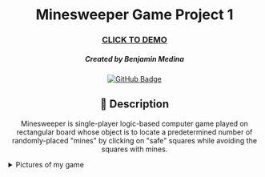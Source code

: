 <div id="description" align="center">

# Minesweeper Game Project 1

### [CLICK TO DEMO](https://caprtainx.github.io/project-1/)

##### Created by Benjamin Medina

[![GitHub Badge](https://img.shields.io/badge/-@Caprtainx-junglegreen?style=flat&logo=GitHub&logoColor=black)](https://github.com/Caprtainx)


## :pencil: Description

Minesweeper is single-player logic-based computer game played on rectangular board whose object is to locate a predetermined number of randomly-placed "mines" by clicking on "safe" squares while avoiding the squares with mines.

</div>

<details 'open'>
  <summary>Pictures of my game</summary>

  | Description | Screenshot | 
  |:------------:|-----------| 
  | <h3>Webiste load up</h3> | <img
    src="https://github.com/Caprtainx/project-1/blob/main/README/Screen%20Shot%202022-10-13%20at%207.41.29%20AM.png"
    width="700"
  /> |
  
  | <h4>Game Loss</h4> | <img src="https://github.com/Caprtainx/project-1/blob/main/README/Screen%20Shot%202022-10-13%20at%207.41.50%20AM.png"
  /> |

</details>

